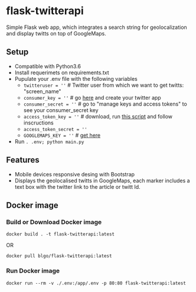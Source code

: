 # flask-twitterapi

Simple Flask web app, which integrates a search string for geolocalization and display twitts on top of GoogleMaps.

## Setup

* Compatible with Python3.6
* Install requerimets on requirements.txt
* Pupulate your .env file with the following variables
    * `twitteruser = ''` # Twitter user from which we want to get twitts: "screen_name"
    * `consumer_key = ''` # go [here](https://apps.twitter.com/app/new) and create your twitter app
    * `consumer_secret = ''` # go to "manage keys and access tokens" to see your consumer_secret key
    * `access_token_key = ''` # download, run [this script](https://github.com/bear/python-twitter/blob/master/get_access_token.py) and follow inscructions
    * `access_token_secret = ''` 
    * `GOOGLEMAPS_KEY = ''` # [get here](https://developers.google.com/maps/documentation/javascript/get-api-key)
* Run `. .env; python main.py`

## Features

* Mobile devices responsive desing with Bootstrap
* Displays the geolocalised twitts in GoogleMaps, each marker includes a text box with the twitter link to the article or twitt Id.

## Docker image

### Build or Download Docker image

`docker build . -t flask-twitterapi:latest`

OR

`docker pull blgo/flask-twitterapi:latest` 

### Run Docker image

`docker run --rm -v ./.env:/app/.env -p 80:80 flask-twitterapi:latest`
